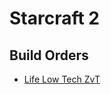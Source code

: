 ---
---

<h1>Starcraft 2</h1>
<h2>Build Orders</h2>
<ul>
  <li><a href="life-low-tech-zvt.html">Life Low Tech ZvT</a></li>
</ul>
